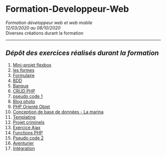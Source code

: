 # Formation-Developpeur-Web
*Formation développeur web et web mobile*  
*12/03/2020 au 08/10/2020*  
Diverses créations durant la formation  

------------------------------------
## *Dépôt des exercices réalisés durant la formation*  

1. [Mini-projet flexbox](https://github.com/srhtgngr/Formation-Developpeur-Web/tree/master/1_flexbox1)  
2. [les formes](https://github.com/srhtgngr/Formation-Developpeur-Web/tree/master/2_les_formes)  
3. [Formulaire](https://github.com/srhtgngr/Formation-Developpeur-Web/tree/master/3_formulaire_vardump)   
4. [BDD](https://github.com/srhtgngr/Formation-Developpeur-Web/tree/master/4_BDD)  
5. [Banque](https://github.com/srhtgngr/Formation-Developpeur-Web/tree/master/5_banque)  
6. [CRUD PHP](https://github.com/srhtgngr/Formation-Developpeur-Web/tree/master/6_CRUD_PHP)  
7. [pseudo code 1](https://github.com/srhtgngr/Formation-Developpeur-Web/tree/master/7_pseudo_code1)  
8. [Blog photo](https://github.com/srhtgngr/Formation-Developpeur-Web/tree/master/8_blog_photo)  
9. [PHP Orienté Objet](https://github.com/srhtgngr/Formation-Developpeur-Web/tree/master/9_poo)  
10. [Conception de base de données - La marina](https://github.com/srhtgngr/Formation-Developpeur-Web/tree/master/10_la_marina)  
11. [Templating](https://github.com/srhtgngr/Formation-Developpeur-Web/tree/master/11_templating)  
12. [Projet criminels](https://github.com/srhtgngr/Formation-Developpeur-Web/tree/master/12_criminels)  
13. [Exercice Ajax](https://github.com/srhtgngr/Formation-Developpeur-Web/tree/master/13_exo_ajax)  
14. [Functions PHP](https://github.com/srhtgngr/Formation-Developpeur-Web/tree/master/14_fonctions_php)  
15. [Pseudo code 2](https://github.com/srhtgngr/Formation-Developpeur-Web/tree/master/15%20_pseudo_code2/exercie_pseudo_code_serhat2)  
16. [Aventurier](https://github.com/srhtgngr/Formation-Developpeur-Web/tree/master/16_aventurier)  
17. [Intégration](https://github.com/srhtgngr/Formation-Developpeur-Web/tree/master/17_exercice_integration)  

